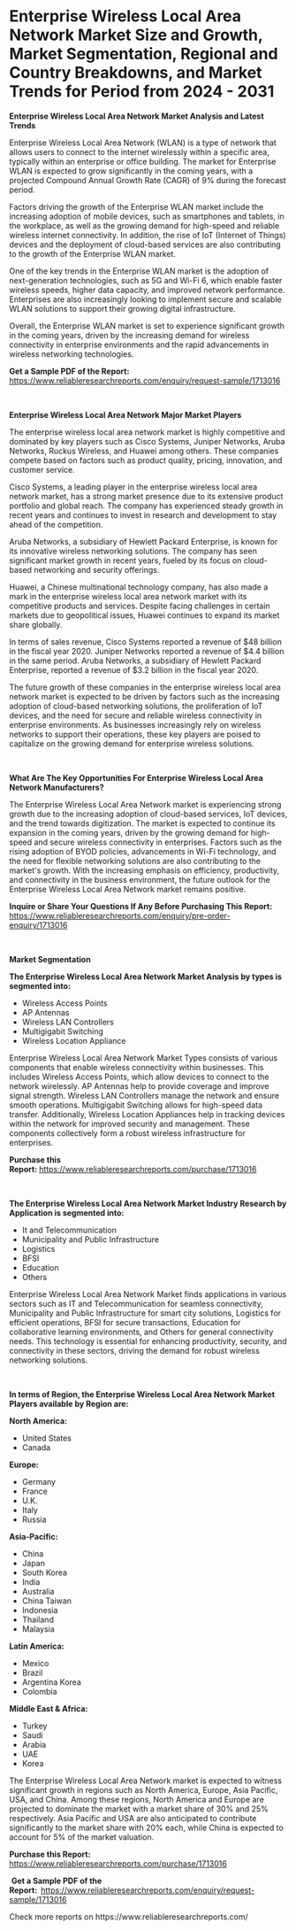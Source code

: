 <p><h1>Enterprise Wireless Local Area Network Market Size and Growth, Market Segmentation, Regional and Country Breakdowns, and Market Trends for Period from 2024 -  2031</h1></p><p><strong>Enterprise Wireless Local Area Network Market Analysis and Latest Trends</strong></p>
<p><p>Enterprise Wireless Local Area Network (WLAN) is a type of network that allows users to connect to the internet wirelessly within a specific area, typically within an enterprise or office building. The market for Enterprise WLAN is expected to grow significantly in the coming years, with a projected Compound Annual Growth Rate (CAGR) of 9% during the forecast period.</p><p>Factors driving the growth of the Enterprise WLAN market include the increasing adoption of mobile devices, such as smartphones and tablets, in the workplace, as well as the growing demand for high-speed and reliable wireless internet connectivity. In addition, the rise of IoT (Internet of Things) devices and the deployment of cloud-based services are also contributing to the growth of the Enterprise WLAN market.</p><p>One of the key trends in the Enterprise WLAN market is the adoption of next-generation technologies, such as 5G and Wi-Fi 6, which enable faster wireless speeds, higher data capacity, and improved network performance. Enterprises are also increasingly looking to implement secure and scalable WLAN solutions to support their growing digital infrastructure.</p><p>Overall, the Enterprise WLAN market is set to experience significant growth in the coming years, driven by the increasing demand for wireless connectivity in enterprise environments and the rapid advancements in wireless networking technologies.</p></p>
<p><strong>Get a Sample PDF of the Report:&nbsp;</strong> <a href="https://www.reliableresearchreports.com/enquiry/request-sample/1713016">https://www.reliableresearchreports.com/enquiry/request-sample/1713016</a></p>
<p>&nbsp;</p>
<p><strong>Enterprise Wireless Local Area Network Major Market Players</strong></p>
<p><p>The enterprise wireless local area network market is highly competitive and dominated by key players such as Cisco Systems, Juniper Networks, Aruba Networks, Ruckus Wireless, and Huawei among others. These companies compete based on factors such as product quality, pricing, innovation, and customer service.</p><p>Cisco Systems, a leading player in the enterprise wireless local area network market, has a strong market presence due to its extensive product portfolio and global reach. The company has experienced steady growth in recent years and continues to invest in research and development to stay ahead of the competition.</p><p>Aruba Networks, a subsidiary of Hewlett Packard Enterprise, is known for its innovative wireless networking solutions. The company has seen significant market growth in recent years, fueled by its focus on cloud-based networking and security offerings.</p><p>Huawei, a Chinese multinational technology company, has also made a mark in the enterprise wireless local area network market with its competitive products and services. Despite facing challenges in certain markets due to geopolitical issues, Huawei continues to expand its market share globally.</p><p>In terms of sales revenue, Cisco Systems reported a revenue of $48 billion in the fiscal year 2020. Juniper Networks reported a revenue of $4.4 billion in the same period. Aruba Networks, a subsidiary of Hewlett Packard Enterprise, reported a revenue of $3.2 billion in the fiscal year 2020.</p><p>The future growth of these companies in the enterprise wireless local area network market is expected to be driven by factors such as the increasing adoption of cloud-based networking solutions, the proliferation of IoT devices, and the need for secure and reliable wireless connectivity in enterprise environments. As businesses increasingly rely on wireless networks to support their operations, these key players are poised to capitalize on the growing demand for enterprise wireless solutions.</p></p>
<p>&nbsp;</p>
<p><strong>What Are The Key Opportunities For Enterprise Wireless Local Area Network Manufacturers?</strong></p>
<p><p>The Enterprise Wireless Local Area Network market is experiencing strong growth due to the increasing adoption of cloud-based services, IoT devices, and the trend towards digitization. The market is expected to continue its expansion in the coming years, driven by the growing demand for high-speed and secure wireless connectivity in enterprises. Factors such as the rising adoption of BYOD policies, advancements in Wi-Fi technology, and the need for flexible networking solutions are also contributing to the market's growth. With the increasing emphasis on efficiency, productivity, and connectivity in the business environment, the future outlook for the Enterprise Wireless Local Area Network market remains positive.</p></p>
<p><strong>Inquire or Share Your Questions If Any Before Purchasing This Report:</strong> <a href="https://www.reliableresearchreports.com/enquiry/pre-order-enquiry/1713016">https://www.reliableresearchreports.com/enquiry/pre-order-enquiry/1713016</a></p>
<p>&nbsp;</p>
<p><strong>Market Segmentation</strong></p>
<p><strong>The Enterprise Wireless Local Area Network Market Analysis by types is segmented into:</strong></p>
<p><ul><li>Wireless Access Points</li><li>AP Antennas</li><li>Wireless LAN Controllers</li><li>Multigigabit Switching</li><li>Wireless Location Appliance</li></ul></p>
<p><p>Enterprise Wireless Local Area Network Market Types consists of various components that enable wireless connectivity within businesses. This includes Wireless Access Points, which allow devices to connect to the network wirelessly. AP Antennas help to provide coverage and improve signal strength. Wireless LAN Controllers manage the network and ensure smooth operations. Multigigabit Switching allows for high-speed data transfer. Additionally, Wireless Location Appliances help in tracking devices within the network for improved security and management. These components collectively form a robust wireless infrastructure for enterprises.</p></p>
<p><strong>Purchase this Report:&nbsp;</strong><a href="https://www.reliableresearchreports.com/purchase/1713016">https://www.reliableresearchreports.com/purchase/1713016</a></p>
<p>&nbsp;</p>
<p><strong>The Enterprise Wireless Local Area Network Market Industry Research by Application is segmented into:</strong></p>
<p><ul><li>It and Telecommunication</li><li>Municipality and Public Infrastructure</li><li>Logistics</li><li>BFSI</li><li>Education</li><li>Others</li></ul></p>
<p><p>Enterprise Wireless Local Area Network Market finds applications in various sectors such as IT and Telecommunication for seamless connectivity, Municipality and Public Infrastructure for smart city solutions, Logistics for efficient operations, BFSI for secure transactions, Education for collaborative learning environments, and Others for general connectivity needs. This technology is essential for enhancing productivity, security, and connectivity in these sectors, driving the demand for robust wireless networking solutions.</p></p>
<p>&nbsp;</p>
<p><strong>In terms of Region, the Enterprise Wireless Local Area Network Market Players available by Region are:</strong></p>
<p>
    <p> <strong> North America: </strong>
        <ul>
            <li>United States</li>
            <li>Canada</li>
        </ul>
        </p> 
    <p> <strong> Europe: </strong>
        <ul>
            <li>Germany</li>
            <li>France</li>
            <li>U.K.</li>
            <li>Italy</li>
            <li>Russia</li>
        </ul>
        </p> 
    <p> <strong> Asia-Pacific: </strong>
        <ul>
            <li>China</li>
            <li>Japan</li>
            <li>South Korea</li>
            <li>India</li>
            <li>Australia</li>
            <li>China Taiwan</li>
            <li>Indonesia</li>
            <li>Thailand</li>
            <li>Malaysia</li>
        </ul>
        </p> 
    <p> <strong> Latin America: </strong>
        <ul>
            <li>Mexico</li>
            <li>Brazil</li>
            <li>Argentina Korea</li>
            <li>Colombia</li>
        </ul>
        </p> 
    <p> <strong> Middle East & Africa: </strong>
        <ul>
            <li>Turkey</li>
            <li>Saudi</li>
            <li>Arabia</li>
            <li>UAE</li>
            <li>Korea</li>
        </ul>
    </p>
    </p>
<p><p>The Enterprise Wireless Local Area Network market is expected to witness significant growth in regions such as North America, Europe, Asia Pacific, USA, and China. Among these regions, North America and Europe are projected to dominate the market with a market share of 30% and 25% respectively. Asia Pacific and USA are also anticipated to contribute significantly to the market share with 20% each, while China is expected to account for 5% of the market valuation.</p></p>
<p><strong>Purchase this Report: </strong><a href="https://www.reliableresearchreports.com/purchase/1713016">https://www.reliableresearchreports.com/purchase/1713016</a></p>
<p>&nbsp;<strong>Get a Sample PDF of the Report:&nbsp;&nbsp;</strong><a href="https://www.reliableresearchreports.com/enquiry/request-sample/1713016">https://www.reliableresearchreports.com/enquiry/request-sample/1713016</a></p>
<p><strong></strong></p>
<p>Check more reports on https://www.reliableresearchreports.com/</p>